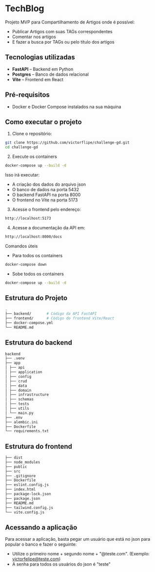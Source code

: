 # TechBlog

Projeto MVP para Compartilhamento de Artigos onde é possível:
- Publicar Artigos com suas TAGs correspondentes
- Comentar nos artigos 
- E fazer a busca por TAGs ou pelo título dos artigos

## Tecnologias utilizadas
- **FastAPI** – Backend em Python
- **Postgres** – Banco de dados relacional
- **Vite** – Frontend em React

## Pré-requisitos
- Docker e Docker Compose instalados na sua máquina

## Como executar o projeto

1. Clone o repositório:
```bash
git clone https://github.com/victorflipe/challenge-gd.git
cd challenge-gd
```

2. Execute os containers
```bash
docker-compose up --build -d
```

Isso irá executar:
- A criação dos dados do arquivo json
- O banco de dados na porta 5432
- O backend FastAPI na porta 8000
- O frontend no Vite na porta 5173

3. Acesse o frontend pelo endereço:
```bash
http://localhost:5173
```

4. Acesse a documentação da API em:
```bash
http://localhost:8000/docs
```

Comandos úteis

- Para todos os containers
```bash
docker-compose down
```

- Sobe todos os containers
```bash
docker-compose up --build -d
```

## Estrutura do Projeto
```bash
.
├── backend/       # Código da API FastAPI
├── frontend/      # Código do frontend Vite/React
├── docker-compose.yml
└── README.md
```

## Estrutura do backend
```bash
backend
├── .venv
├── app
│ ├── api
│ ├── application
│ ├── config
│ ├── crud
│ ├── data
│ ├── domain
│ ├── infrastructure
│ ├── schemas
│ ├── tests
│ ├── utils
│ └── main.py
├── .env
├── alembic.ini
├── Dockerfile
└── requirements.txt
```

## Estrutura do frontend
```bash
├── dist
├── node_modules
├── public
├── src
├── .gitignore
├── Dockerfile
├── eslint.config.js
├── index.html
├── package-lock.json
├── package.json
├── README.md
├── tailwind.config.js
└── vite.config.js
```

## Acessando a aplicação

Para acessar a aplicação, basta pegar um usuário que está no json para popular o banco e fazer o seguinte:

- Utilize o primeiro nome + segundo nome + "@teste.com". (Exemplo: victorfelipe@teste.com)
- A senha para todos os usuários do json é "teste"


